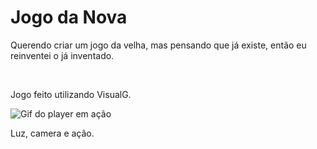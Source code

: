 # Jogo da Nova

<p>Querendo criar um jogo da velha, mas pensando que já existe, então eu reinventei o já inventado.</p>
<br/>
<p>Jogo feito utilizando VisualG.</p>

![Gif do player em ação](https://raw.githubusercontent.com/victorluissantos/jogo-da-nova/main/screen.gif)
<p>
  Luz, camera e ação.
</p>
